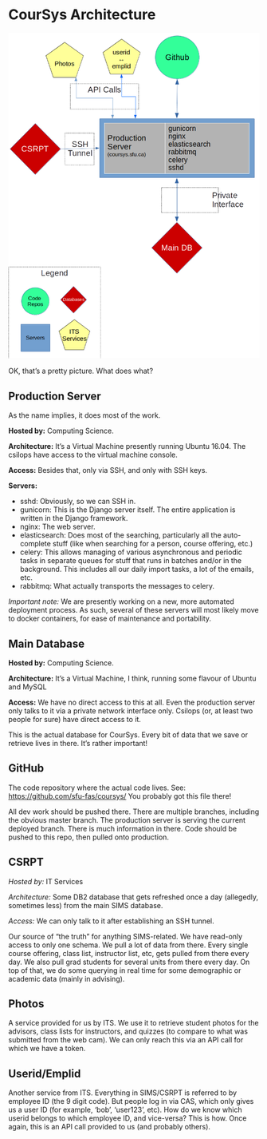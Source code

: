 # CourSys Architecture
![Architecture Layout](architecture.png)

OK, that’s a pretty picture.  What does what?

## Production Server

As the name implies, it does most of the work.  

**Hosted by:**    Computing Science. 

**Architecture:**  It’s a Virtual Machine presently running Ubuntu 16.04.  The csilops have access to the virtual machine console.  

**Access:**   Besides that, only via SSH, and only with SSH keys.
 
**Servers:**

* sshd:  Obviously, so we can SSH in.
* gunicorn:  This is the Django server itself. The entire application is written in the Django framework.
* nginx:  The web server.
* elasticsearch:  Does most of the searching, particularly all the auto-complete stuff (like when searching for a person, course offering, etc.)
* celery:  This allows managing of various asynchronous and periodic tasks in separate queues for stuff that runs in batches and/or in the background.  This includes all our daily import tasks, a lot of the emails, etc.
* rabbitmq:  What actually transports the messages to celery.

*Important note:*  We are presently working on a new, more automated deployment process.  As such, several of these servers will most likely move to docker containers, for ease of maintenance and portability.

## Main Database

**Hosted by:**    Computing Science.
 
**Architecture:**  It’s a Virtual Machine, I think, running some flavour of Ubuntu and MySQL
  
**Access:**   We have no direct access to this at all.  Even the production server only talks to it via a private network interface only.  Csilops (or, at least two people for sure) have direct access to it.

This is the actual database for CourSys.  Every bit of data that we save or retrieve lives in there.  It’s rather important!

## GitHub
The code repository where the actual code lives.   See:  https://github.com/sfu-fas/coursys/  You probably got this file there!

All dev work should be pushed there.  There are multiple branches, including the obvious master branch.  The production server is serving the current deployed branch.  There is much information in there.  Code should be pushed to this repo, then pulled onto production.

## CSRPT

*Hosted by:*  IT Services

*Architecture:*  Some DB2 database that gets refreshed once a day (allegedly, sometimes less) from the main SIMS database.

*Access:*   We can only talk to it after establishing an SSH tunnel.
  
Our source of “the truth” for anything SIMS-related.  We have read-only access to only one schema.  We pull a lot of data from there.  Every single course offering, class list, instructor list, etc, gets pulled from there every day. We also pull grad students for several units from there every day.
On top of that, we do some querying in real time for some demographic or academic data (mainly in advising).

## Photos

A service provided for us by ITS.  We use it to retrieve student photos for the advisors, class lists for instructors, and quizzes (to compare to what was submitted from the web cam).  We can only reach this via an API call for which we have a token.

## Userid/Emplid

Another service from ITS.  Everything in SIMS/CSRPT is referred to by employee ID (the 9 digit code).  But people log in via CAS, which only gives us a user ID (for example, ‘bob’, ‘user123’, etc).  How do we know which userid belongs to which employee ID, and vice-versa?  This is how.
Once again, this is an API call provided to us (and probably others).